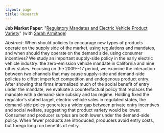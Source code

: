 ```yaml
---
layout: page
title: Research
---
```


**Job Market Paper**: "[Regulatory Mandates and Electric Vehicle Product Variety](https://www.frankpinter.com/Pinter_JMP.pdf)" (with [Sarah Armitage](https://scholar.harvard.edu/sarmitage))

*Abstract*: When should policies to encourage new types of products operate on the supply side of the market, using regulations and mandates, and when should they operate on the demand side, using consumer incentives? We study an important supply-side policy in the early electric vehicle industry: the zero-emission vehicle mandate in California and nine other states. Focusing on the 2009--17 period, we examine the interaction between two channels that may cause supply-side and demand-side policies to differ: imperfect competition and endogenous product entry. After showing that firms internalized much of the social benefit of entry under the mandate, we evaluate a counterfactual policy that replaces the mandate with a demand-side subsidy and tax regime. Holding fixed the regulator's stated target, electric vehicle sales in regulated states, the demand-side policy generates a wider gap between private entry incentives and social welfare, suggesting that product variety would be lower. Consumer and producer surplus are both lower under the demand-side policy. When fewer products are introduced, producers avoid entry costs, but forego long run benefits of entry.
